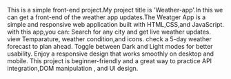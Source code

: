 This is a simple front-end project.My project title is 'Weather-app'.In this we can get a front-end of the weather app updates.The Weatger App is a simple and responsive web application built with HTML,CSS,and JavaScript.
with this app,you can:
Search for any city and get live weather updates.
view Temparature, weather condition,and icons.
check a 5-day weather forecast to plan ahead.
Toggle between Dark and Light modes for better usability.
Enjoy a responsive design that works smoothly on desktop and mobile.
This project is beginner-friendly and a great way to practice API integration,DOM manipulation , and UI design.

